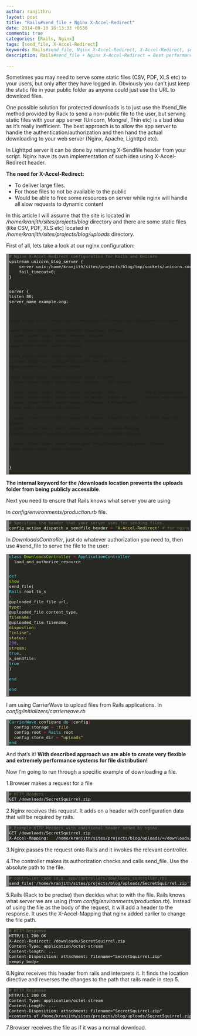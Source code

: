 ```yaml
---
author: ranjithru
layout: post
title: "Rails#send_file + Nginx X-Accel-Redirect"
date: 2014-09-10 16:13:33 +0530
comments: true
categories: [Rails, Nginx]
tags: [send_file, X-Accel-Redirect] 
keywords: Rails#send_file, Nginx X-Accel-Redirect, X-Accel-Redirect, send_file, Best performance systems for file distribution
description: Rails#send_file + Nginx X-Accel-Redirect = Best performance systems for file distribution

---
```


Sometimes you may need to serve some static files (CSV, PDF, XLS etc) to your users, but only after they have logged in. Obviously you can’t just keep the static file in your public folder as anyone could just use the URL to download files.

One possible solution for protected downloads is to just use the #send_file method provided by Rack to send a non-public file to the user, but serving static files with your app server (Unicorn, Mongrel, Thin etc) is a bad idea as it’s really inefficient. The best approach is to allow the app server to handle the authentication/authorization and then hand the actual downloading to your web server (Nginx, Apache, Lighttpd etc).
<!--more-->

In Lighttpd server it can be done by returning X-Sendfile header from your script. Nginx have its own implementation of such idea using X-Accel-Redirect header.

**The need for X-Accel-Redirect:**

* To deliver large files.
* For those files to not be available to the public
* Would be able to free some resources on server while nginx will handle all slow requests to dynamic content

In this article I will assume that the site is located in _/home/kranjith/sites/projects/blog_ directory and there are some static files (like CSV, PDF, XLS etc) located in _/home/kranjith/sites/projects/blog/uploads_ directory.

First of all, lets take a look at our nginx configuration:
<!-- HTML generated using hilite.me -->
<div style="background: #272822; overflow:auto;width:auto;border:solid gray;border-width:.1em .1em .1em .8em;font-size: 0.8em;">
<pre style="margin: 0; line-height: 125%; background: none; border: 0;"><span style="color: #75715e"># Nginx X-Accel-Redirect configuration for Rails and Unicorn </span>
<span style="color: white">upstream unicorn_blog_server {</span>
    <span style="color: white">server unix:/home/kranjith/sites/projects/blog/tmp/sockets/unicorn.sock</span>
    <span style="color: white">fail_timeout=0;</span>
<span style="color: white">}</span>

<span style="color: white">server {</span>
    <span style="color: white">listen       80;</span>
    <span style="color: white">server_name  example.org;</span>
 
    <span style="color: white">root /home/kranjith/sites/projects/blog/public;</span>
    
    <span style="color: white">location /downloads {</span>
      <span style="color: white">internal;</span>
      <span style="color: white">alias /home/kranjith/sites/projects/blog/uploads;</span>
    <span style="color: white">}</span>
    
    <span style="color: white">location / {</span>
       <span style="color: white">try_files $uri @blog;</span>
    <span style="color: white">}</span>

    <span style="color: white">location @blog {</span>
      <span style="color: white">proxy_redirect    off;</span>
      
      <span style="color: white">proxy_set_header  Host              $http_host;</span>
      <span style="color: white">proxy_set_header  X-Real-IP         $remote_addr;</span>
      <span style="color: white">proxy_set_header  X-Forwarded-For   $proxy_add_x_forwarded_for;</span>
 
      <span style="color: white">proxy_set_header  X-Sendfile-Type   X-Accel-Redirect;</span>
      <span style="color: white">proxy_set_header  X-Accel-Mapping   /home/kranjith/sites/projects/blog/uploads/=/downloads/;</span>
      
      <span style="color: white">proxy_pass http://unicorn_blog_server;</span>
    <span style="color: white">}</span>
<span style="color: white">}</span>
</pre></div>
    
    
**The internal keyword for the /downloads location prevents the uploads folder from being publicly accessible**.
    
Next you need to ensure that Rails knows what server you are using

In _config/environments/production.rb_ file.
<!-- HTML generated using hilite.me -->
<div style="background: #272822; overflow:auto;width:auto;border:solid gray;border-width:.1em .1em .1em .8em;font-size: 0.8em;">
<pre style="margin: 0; line-height: 125%; background: none; border: 0;"><span style="color: #75715e"># Specifies the header that your server uses for sending files.</span>
<span style="color: #f8f8f2">config</span><span style="color: #f92672">.</span><span style="color: #f8f8f2">action_dispatch</span><span style="color: #f92672">.</span><span style="color: #f8f8f2">x_sendfile_header</span> <span style="color: #f92672">=</span> <span style="color: #e6db74">&#39;X-Accel-Redirect&#39;</span> <span style="color: #75715e"># for nginx</span>
</pre>
</div>

In _DownloadsController_, just do whatever authorization you need to, then use #send_file to serve the file to the user:
<!-- HTML generated using hilite.me -->
<div style="background: #272822; overflow:auto;width:auto;border:solid gray;border-width:.1em .1em .1em .8em;font-size: 0.8em;">
<pre style="margin: 0; line-height: 125%; background: none; border: 0;"><span style="color: #66d9ef">class</span> <span style="color: #a6e22e">DownloadsController</span> <span style="color: #f92672">&lt;</span> <span style="color: #66d9ef">ApplicationController</span>
  <span style="color: #f8f8f2">load_and_authorize_resource</span>

  <span style="color: #66d9ef">def</span> <span style="color: #a6e22e">show</span>
    <span style="color: #f8f8f2">send_file(</span> <span style="color: #66d9ef">Rails</span><span style="color: #f92672">.</span><span style="color: #f8f8f2">root</span><span style="color: #f92672">.</span><span style="color: #f8f8f2">to_s</span> <span style="color: #f92672">+</span> <span style="color: #f8f8f2">@uploaded_file</span><span style="color: #f92672">.</span><span style="color: #f8f8f2">file</span><span style="color: #f92672">.</span><span style="color: #f8f8f2">url,</span> <span style="color: #e6db74">type</span><span style="color: #f8f8f2">:</span> <span style="color: #f8f8f2">@uploaded_file</span><span style="color: #f92672">.</span><span style="color: #f8f8f2">content_type,</span> <span style="color: #e6db74">filename</span><span style="color: #f8f8f2">:</span> <span style="color: #f8f8f2">@uploaded_file</span><span style="color: #f92672">.</span><span style="color: #f8f8f2">filename,</span> <span style="color: #e6db74">dispostion</span><span style="color: #f8f8f2">:</span> <span style="color: #e6db74">&quot;inline&quot;</span><span style="color: #f8f8f2">,</span> <span style="color: #e6db74">status</span><span style="color: #f8f8f2">:</span> <span style="color: #ae81ff">200</span><span style="color: #f8f8f2">,</span> <span style="color: #e6db74">stream</span><span style="color: #f8f8f2">:</span> <span style="color: #66d9ef">true</span><span style="color: #f8f8f2">,</span> <span style="color: #f8f8f2">x_sendfile:</span> <span style="color: #66d9ef">true</span> <span style="color: #f8f8f2">)</span>	
  <span style="color: #66d9ef">end</span> 	
<span style="color: #66d9ef">end</span>
</pre></div>

I am using CarrierWave to upload files from Rails applications. In _config/initializers/carrierwave.rb_
<!-- HTML generated using hilite.me -->
<div style="background: #272822; overflow:auto;width:auto;border:solid gray;border-width:.1em .1em .1em .8em;font-size: 0.8em;">
<pre style="margin: 0; line-height: 125%; background: none; border: 0;"><span style="color: #66d9ef">CarrierWave</span><span style="color: #f92672">.</span><span style="color: #f8f8f2">configure</span> <span style="color: #66d9ef">do</span> <span style="color: #f92672">|</span><span style="color: #f8f8f2">config</span><span style="color: #f92672">|</span>
  <span style="color: #f8f8f2">config</span><span style="color: #f92672">.</span><span style="color: #f8f8f2">storage</span> <span style="color: #f92672">=</span> <span style="color: #e6db74">:file</span>
  <span style="color: #f8f8f2">config</span><span style="color: #f92672">.</span><span style="color: #f8f8f2">root</span> <span style="color: #f92672">=</span> <span style="color: #66d9ef">Rails</span><span style="color: #f92672">.</span><span style="color: #f8f8f2">root</span>
  <span style="color: #f8f8f2">config</span><span style="color: #f92672">.</span><span style="color: #f8f8f2">store_dir</span> <span style="color: #f92672">=</span> <span style="color: #e6db74">&quot;uploads&quot;</span>
<span style="color: #66d9ef">end</span>
</pre></div>

And that’s it! **With described approach we are able to create very flexible and extremely performance systems for file distribution!**

Now I’m going to run through a specific example of downloading a file.

1.Browser makes a request for a file
<!-- HTML generated using hilite.me -->
<div style="background: #272822; overflow:auto;width:auto;border:solid gray;border-width:.1em .1em .1em .8em;font-size: 0.8em;">
<pre style="margin: 0; line-height: 125%; background: none; border: 0;"><span style="color: #75715e"># HTTP Headers</span>
<span style="color: white">GET /downloads/SecretSquirrel.zip</span>
</pre></div>

2.Nginx receives this request. It adds on a header with configuration data that will be required by rails.
<!-- HTML generated using hilite.me -->
<div style="background: #272822; overflow:auto;width:auto;border:solid gray;border-width:.1em .1em .1em .8em;font-size: 0.8em;">
<pre style="margin: 0; line-height: 125%; background: none; border: 0;"><span style="color: #75715e"># Example HTTP Headers with additional header added by nginx</span>
<span style="color: white">GET /downloads/SecretSquirrel.zip</span>
<span style="color: white">X-Accel-Mapping</span><span style="color: #f8f8f2">:</span>   <span style="color: white">/home/kranjith/sites/projects/blog/uploads/=/downloads/</span>
</pre></div>

3.Nginx passes the request onto Rails and it invokes the relevant controller.

4.The controller makes its authorization checks and calls send_file. Use the absolute path to the file.
<!-- HTML generated using hilite.me -->
<div style="background: #272822; overflow:auto;width:auto;border:solid gray;border-width:.1em .1em .1em .8em;font-size: 0.8em;">
<pre style="margin: 0; line-height: 125%; background: none; border: 0;"><span style="color: #75715e"># controller code (e.g. app/controllers/downloads_controller.rb)</span>
<span style="color: white">send_file(&#39;/home/kranjith/sites/projects/blog/uploads/SecretSquirrel.zip&#39;)</span>
</pre></div>

5.Rails (Rack to be precise) then decides what to with the file. Rails knows what server we are using (from _config/environments/production.rb_). Instead of using the file as the body of the request, it will add a header to the response. It uses the X-Accel-Mapping that nginx added earlier to change the file path.
<!-- HTML generated using hilite.me -->
<div style="background: #272822; overflow:auto;width:auto;border:solid gray;border-width:.1em .1em .1em .8em;font-size: 0.8em;">
<pre style="margin: 0; line-height: 125%; background: none; border: 0;"><span style="color: #75715e"># HTTP Response</span>
<span style="color: white">HTTP/1.1 200 OK</span>
<span style="color: white">X-Accel-Redirect</span><span style="color: #f8f8f2">:</span> <span style="color: white">/downloads/SecretSquirrel.zip</span>
<span style="color: white">Content-Type</span><span style="color: #f8f8f2">:</span> <span style="color: white">application/octet-stream</span>
<span style="color: white">Content-length</span><span style="color: #f8f8f2">:</span> <span style="color: white">...</span>
<span style="color: white">Content-Disposition</span><span style="color: #f8f8f2">:</span> <span style="color: white">attachment; filename=&quot;SecretSquirrel.zip&quot;</span>
<span style="color: white">&lt;empty body&gt;</span>
</pre></div>

6.Nginx receives this header from rails and interprets it. It finds the location directive and reverses the changes to the path that rails made in step 5.
<!-- HTML generated using hilite.me -->
<div style="background: #272822; overflow:auto;width:auto;border:solid gray;border-width:.1em .1em .1em .8em;font-size: 0.8em;">
<pre style="margin: 0; line-height: 125%; background: none; border: 0;"><span style="color: #75715e"># HTTP Response</span>
<span style="color: white">HTTP/1.1 200 OK</span>
<span style="color: white">Content-Type</span><span style="color: #f8f8f2">:</span> <span style="color: white">application/octet-stream</span>
<span style="color: white">Content-Length</span><span style="color: #f8f8f2">:</span> <span style="color: white">...</span>
<span style="color: white">Content-Disposition</span><span style="color: #f8f8f2">:</span> <span style="color: white">attachment; filename=&quot;SecretSquirrel.zip&quot;</span>
<span style="color: white">&lt;contents of /home/kranjith/sites/projects/blog/uploads/SecretSquirrel.zip&gt;</span>
</pre></div>

7.Browser receives the file as if it was a normal download.







        
